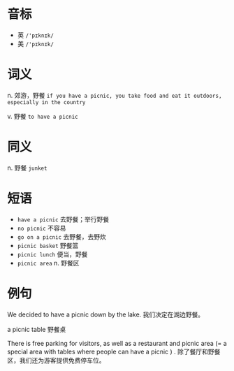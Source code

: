 # 音标

- 英 `/'pɪknɪk/`
- 美 `/'pɪknɪk/`

# 词义

n. 郊游，野餐
`if you have a picnic, you take food and eat it outdoors, especially in the country`

v. 野餐
`to have a picnic`

# 同义

n. 野餐
`junket`

# 短语

- `have a picnic` 去野餐；举行野餐
- `no picnic` 不容易
- `go on a picnic` 去野餐，去野炊
- `picnic basket` 野餐篮
- `picnic lunch` 便当，野餐
- `picnic area` n. 野餐区

# 例句

We decided to have a picnic down by the lake.
我们决定在湖边野餐。

a picnic table
野餐桌

There is free parking for visitors, as well as a restaurant and picnic area (= a special area with tables where people can have a picnic ) .
除了餐厅和野餐区，我们还为游客提供免费停车位。


